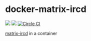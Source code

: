 # docker-matrix-ircd
[![](https://images.microbadger.com/badges/image/eyenx/matrix-ircd.svg)](https://microbadger.com/images/eyenx/matrix-ircd "Get your own image badge on microbadger.com") [![](https://images.microbadger.com/badges/version/eyenx/matrix-ircd.svg)](https://microbadger.com/images/eyenx/matrix-ircd "Get your own version badge on microbadger.com")
[![Circle CI](https://circleci.com/gh/eyenx/docker-matrix-ircd.svg?style=svg)](https://circleci.com/gh/eyenx/docker-matrix-ircd)

[matrix-ircd](https://github.com/matrix-org/matrix-ircd) in a container
